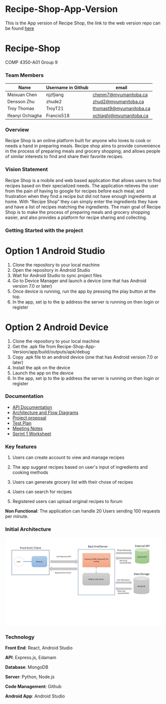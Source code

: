 # Recipe-Shop-App-Version

This is the App version of Recipe Shop, the link to the web version repo can be found [here](https://github.com/njzfjiang/Recipe-Shop/tree/main)
# Recipe-Shop
COMP 4350-A01 Group 9
### Team Members

| Name | Username in Github  |   email |
|------|---------------------|---------|
| Meixuan Chen | njzfjiang   | chenm7@myumanitoba.ca  |
| Densson Zhu  | zhude2 | zhud2@myumanitoba.ca |
| Troy Thomas | TroyT21 | thomast9@myumanitoba.ca |
| Ifeanyi Ochiagha | Francis518 |ochiaghi@myumanitoba.ca|

### Overview

Recipe Shop is an online platform built for anyone who loves to cook or needs a hand in preparing meals. Recipe shop aims to provide convenience in the process of preparing meals and grocery shopping; and allows people of similar interests to find and share their favorite recipes.

### Vision Statement
Recipe Shop is a mobile and web based application that allows users to find recipes based on their specialized needs. The application relieves the user from the pain of having to google for recipes before each meal; and frustration when they find a recipe but did not have enough ingredients at home. With “Recipe Shop” they can simply enter the ingredients they have and have a list of recipes matching the ingredients. The main goal of Recipe Shop is to make the process of preparing meals and grocery shopping easier, and also provides a platform for recipe sharing and collecting.

### Getting Started with the project
# Option 1 Android Studio
1. Clone the repository to your local machine
2. Open the repository in Android Studio
3. Wait for Android Studio to sync project files
4. Go to Device Manager and launch a device (one that has Android version 7.0 or later)
5. Once device is running, run the app by pressing the play button at the top.
6. In the app, set ip to the ip address the server is running on then login or register

# Option 2 Android Device
1. Clone the repository to your local machine
2. Get the .apk file from Recipe-Shop-App-Version/app/build/outputs/apk/debug
3. Copy .apk file to an android device (one that has Android version 7.0 or later)
4. Install the apk on the device
5. Launch the app on the device
6. In the app, set ip to the ip address the server is running on then login or register

### Documentation
* [API Documentation](https://github.com/njzfjiang/Recipe-Shop/blob/main/Documentation/API%20Documentation.md)
* [Architecture and Flow Diagrams](https://github.com/njzfjiang/Recipe-Shop/blob/main/Documentation/Architecture%20and%20Flow%20Diagrams.md)
* [Project proposal](https://github.com/njzfjiang/Recipe-Shop/blob/7f3a1a3495a17daec8fcd5658245c182e3fdc76b/Documentation/Project%20proposal.md)
* [Test Plan](https://github.com/njzfjiang/Recipe-Shop/blob/main/Documentation/Recipe%20Shop%20Test%20Plan.pdf)
* [Meeting Notes](https://github.com/njzfjiang/Recipe-Shop/blob/main/Documentation/Meeting%20Logs.md)
* [Sprint 1 Worksheet](https://github.com/njzfjiang/Recipe-Shop/blob/main/Documentation/Sprint%201%20worksheet.md)
### Key features
1.  Users can create account to view and manage recipes
    
2.  The app suggest recipes based on user's input of ingredients and cooking methods
    
3.  Users can generate grocery list with their chose of recipes
    
4.  Users can search for recipes
    
5.  Registered users can upload original recipes to forum

**Non Functional**: The application can handle 20 Users sending 100 requests per minute.


### Initial Architecture
![Architecture Diagram](https://github.com/njzfjiang/Recipe-Shop/blob/dev/Documentation/images/RenewedArchitecture.JPG)

### Technology
**Front End**: React, Android Studio 

**API**: Express.js, Edamam

**Database**: MongoDB

**Server**: Python, Node.js

**Code Management**: Github

**Android App**: Android Studio
